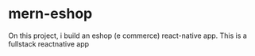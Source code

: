 # mern-eshop
On this project, i build an eshop (e commerce) react-native app. This is a fullstack reactnative app
